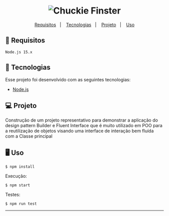  <h1 align="center">
    <img alt="Chuckie Finster" title="Code" src="https://i.pinimg.com/originals/49/75/86/497586976df92a1b7658f930c1bc299e.png" />
</h1>

<p align="center">
    <a href="#-layout">Requisitos</a>&nbsp;&nbsp;&nbsp;|&nbsp;&nbsp;&nbsp;
    <a href="#-tecnologias">Tecnologias</a>&nbsp;&nbsp;&nbsp;|&nbsp;&nbsp;&nbsp;
    <a href="#-projeto">Projeto</a>&nbsp;&nbsp;&nbsp;|&nbsp;&nbsp;&nbsp;
    <a href="#-uso">Uso</a>
</p>

## :memo: Requisitos

`Node.js 15.x`

## 🚀 Tecnologias

Esse projeto foi desenvolvido com as seguintes tecnologias:

- [Node.js](https://nodejs.org/en/)

## 💻 Projeto

Construção de um projeto representativo para demonstrar a aplicação do design pattern Builder e Fluent Interface que é muito utilizado em POO para a reutilização de objetos visando uma interface de interação bem fluída com a Classe principal

## 🖥️ Uso

```
$ npm install
```

Execução:

```
$ npm start
```

Testes:

```
$ npm run test
```

---
